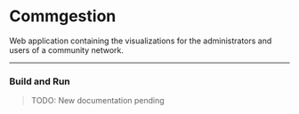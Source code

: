 # Commgestion

Web application containing the visualizations for the administrators and users of a community network.

---

### Build and Run

> TODO: New documentation pending